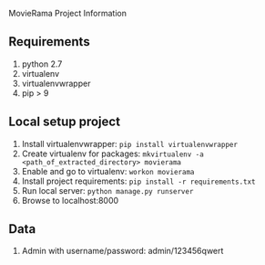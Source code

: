 MovieRama Project Information


## Requirements
1) python 2.7
2) virtualenv 
3) virtualenvwrapper
4) pip > 9

## Local setup project
1) Install virtualenvwrapper: `pip install virtualenvwrapper`
2) Create virtualenv for packages: `mkvirtualenv -a <path_of_extracted_directory> movierama`
3) Enable and go to virtualenv: `workon movierama`
4) Install project requirements: `pip install -r requirements.txt`
5) Run local server: `python manage.py runserver`
6) Browse to localhost:8000

## Data
1) Admin with username/password: admin/123456qwert
